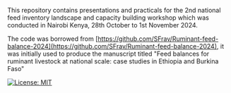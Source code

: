 This repository contains presentations and practicals for the 2nd national feed inventory landscape and capacity building workshop which was conducted in Nairobi Kenya, 28th October to 1st November 2024.

The code was borrowed from [https://github.com/SFrav/Ruminant-feed-balance-2024](https://github.com/SFrav/Ruminant-feed-balance-2024), it was initially used to produce the manuscript titled "Feed balances for ruminant livestock at national scale: case studies in Ethiopia and Burkina Faso"

[![License: MIT](https://img.shields.io/badge/License-MIT-yellow.svg)](https://opensource.org/licenses/MIT)